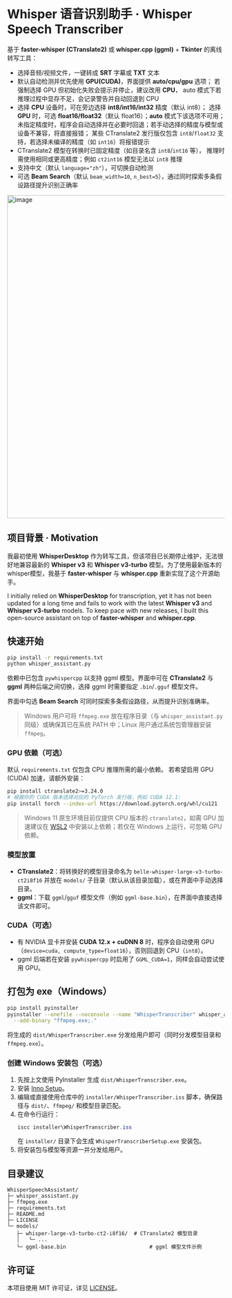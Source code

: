 # Whisper 语音识别助手 · Whisper Speech Transcriber

基于 **faster-whisper (CTranslate2)** 或 **whisper.cpp (ggml)** + **Tkinter** 的离线转写工具：
- 选择音频/视频文件，一键转成 **SRT** 字幕或 **TXT** 文本
- 默认自动检测并优先使用 **GPU(CUDA)**，界面提供 **auto/cpu/gpu** 选项；
  若强制选择 GPU 但初始化失败会提示并停止，建议改用 **CPU**，
  auto 模式下若推理过程中显存不足，会记录警告并自动回退到 CPU
- 选择 **CPU** 设备时，可在旁边选择 **int8/int16/int32** 精度（默认 int8）；
  选择 **GPU** 时，可选 **float16/float32**（默认 float16）；**auto** 模式下该选项不可用；
  未指定精度时，程序会自动选择并在必要时回退；若手动选择的精度与模型或设备不兼容，将直接报错；
  某些 CTranslate2 发行版仅包含 `int8`/`float32` 支持，若选择未编译的精度（如 `int16`）将报错提示
- CTranslate2 模型在转换时已固定精度（如目录名含 `int8`/`int16` 等），
  推理时需使用相同或更高精度；例如 `ct2int16` 模型无法以 `int8` 推理
- 支持中文（默认 `language="zh"`），可切换自动检测
- 可选 **Beam Search**（默认 `beam_width=10`, `n_best=5`），通过同时探索多条假设路径提升识别正确率
<img width="1164" height="748" alt="image" src="https://github.com/user-attachments/assets/20215de2-fbf4-447b-b811-c6b01698d8a8" />

## 项目背景 · Motivation

我最初使用 **WhisperDesktop** 作为转写工具，但该项目已长期停止维护，无法很好地兼容最新的 **Whisper v3** 和 **Whisper v3-turbo** 模型。为了使用最新版本的whisper模型，我基于 **faster-whisper** 与 **whisper.cpp** 重新实现了这个开源助手。

I initially relied on **WhisperDesktop** for transcription, yet it has not been updated for a long time and fails to work with the latest **Whisper v3** and **Whisper v3-turbo** models. To keep pace with new releases, I built this open-source assistant on top of **faster-whisper** and **whisper.cpp**.

## 快速开始

```bash
pip install -r requirements.txt
python whisper_assistant.py
```

依赖中已包含 `pywhispercpp` 以支持 ggml 模型。界面中可在 **CTranslate2** 与 **ggml** 两种后端之间切换，选择 ggml 时需要指定 `.bin`/`.gguf` 模型文件。

界面中勾选 **Beam Search** 可同时探索多条假设路径，从而提升识别准确率。

> Windows 用户可将 `ffmpeg.exe` 放在程序目录（与 `whisper_assistant.py` 同级）或确保其已在系统 PATH 中；Linux 用户通过系统包管理器安装 `ffmpeg`。

### GPU 依赖（可选）

默认 `requirements.txt` 仅包含 CPU 推理所需的最小依赖。
若希望启用 GPU (CUDA) 加速，请额外安装：

```bash
pip install ctranslate2>=3.24.0
# 根据你的 CUDA 版本选择对应的 PyTorch 发行版，例如 CUDA 12.1:
pip install torch --index-url https://download.pytorch.org/whl/cu121
```

> Windows 11 原生环境目前仅提供 CPU 版本的 `ctranslate2`，如需 GPU 加速建议在 [WSL2](https://learn.microsoft.com/windows/wsl/) 中安装以上依赖；若仅在 Windows 上运行，可忽略 GPU 依赖。

### 模型放置
- **CTranslate2**：将转换好的模型目录命名为 `belle-whisper-large-v3-turbo-ct2i8f16` 并放在 `models/` 子目录（默认从该目录加载），或在界面中手动选择目录。
- **ggml**：下载 `ggml`/`gguf` 模型文件（例如 `ggml-base.bin`），在界面中直接选择该文件即可。

### CUDA（可选）
- 有 NVIDIA 显卡并安装 **CUDA 12.x + cuDNN 8** 时，程序会自动使用 GPU（`device=cuda, compute_type=float16`），否则回退到 CPU（`int8`）。
- ggml 后端若在安装 `pywhispercpp` 时启用了 `GGML_CUDA=1`，同样会自动尝试使用 GPU。

## 打包为 exe（Windows）
```bash
pip install pyinstaller
pyinstaller --onefile --noconsole --name "WhisperTranscriber" whisper_assistant.py \
  --add-binary "ffmpeg.exe;."
```
将生成的 `dist/WhisperTranscriber.exe` 分发给用户即可（同时分发模型目录和 `ffmpeg.exe`）。

### 创建 Windows 安装包（可选）
1. 先按上文使用 PyInstaller 生成 `dist/WhisperTranscriber.exe`。
2. 安装 [Inno Setup](https://jrsoftware.org/)。
3. 编辑或直接使用仓库中的 `installer/WhisperTranscriber.iss` 脚本，确保路径与 `dist/`、`ffmpeg/` 和模型目录匹配。
4. 在命令行运行：
   ```powershell
   iscc installer\WhisperTranscriber.iss
   ```
   在 `installer/` 目录下会生成 `WhisperTranscriberSetup.exe` 安装包。
5. 将安装包与模型等资源一并分发给用户。

## 目录建议
```
WhisperSpeechAssistant/
├─ whisper_assistant.py
├─ ffmpeg.exe
├─ requirements.txt
├─ README.md
├─ LICENSE
└─ models/
   ├─ whisper-large-v3-turbo-ct2-i8f16/  # CTranslate2 模型目录
   │   └─ ...
   └─ ggml-base.bin                           # ggml 模型文件示例
```

## 许可证
本项目使用 MIT 许可证，详见 [LICENSE](LICENSE)。
